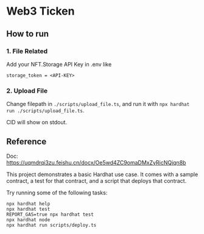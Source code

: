 # Web3 Ticken

## How to run

### 1. File Related

Add your NFT.Storage API Key in .env like

`storage_token = <API-KEY>`

### 2. Upload File

Change filepath in `./scripts/upload_file.ts`, and run it with `npx hardhat run ./scripts/upload_file.ts`.

CID will show on stdout.

## Reference

Doc: https://uqmdrqi3zu.feishu.cn/docx/Oe5wd4ZC9omaDMxZyRicNQjqn8b

This project demonstrates a basic Hardhat use case. It comes with a sample contract, a test for that contract, and a script that deploys that contract.

Try running some of the following tasks:

```shell
npx hardhat help
npx hardhat test
REPORT_GAS=true npx hardhat test
npx hardhat node
npx hardhat run scripts/deploy.ts
```
